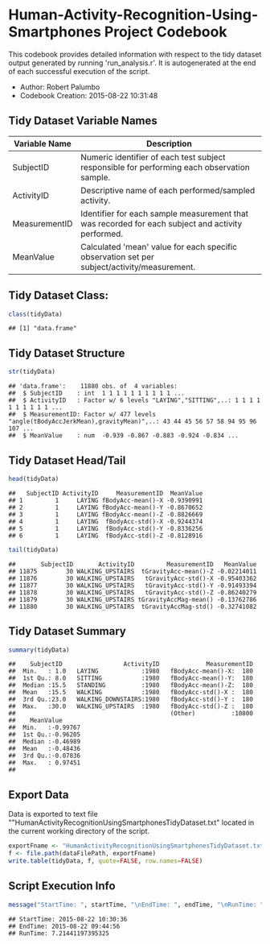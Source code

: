# Human-Activity-Recognition-Using-Smartphones Project Codebook

This codebook provides detailed information with respect to 
the tidy dataset output generated by running 'run_analysis.r'.
It is autogenerated at the end of each successful execution
of the script.

* Author: Robert Palumbo
* Codebook Creation:  2015-08-22 10:31:48

## Tidy Dataset Variable Names
Variable Name    | Description
-----------------|------------
SubjectID        | Numeric identifier of each test subject responsible for performing each observation sample. 
ActivityID       | Descriptive name of each performed/sampled activity. 
MeasurementID    | Identifier for each sample measurement that was recorded for each subject and activity performed.
MeanValue        | Calculated 'mean' value for each specific observation set per subject/activity/measurement.

## Tidy Dataset Class:

```r
class(tidyData)
```

```
## [1] "data.frame"
```

## Tidy Dataset Structure

```r
str(tidyData)
```

```
## 'data.frame':	11880 obs. of  4 variables:
##  $ SubjectID    : int  1 1 1 1 1 1 1 1 1 1 ...
##  $ ActivityID   : Factor w/ 6 levels "LAYING","SITTING",..: 1 1 1 1 1 1 1 1 1 1 ...
##  $ MeasurementID: Factor w/ 477 levels "angle(tBodyAccJerkMean),gravityMean)",..: 43 44 45 56 57 58 94 95 96 107 ...
##  $ MeanValue    : num  -0.939 -0.867 -0.883 -0.924 -0.834 ...
```

## Tidy Dataset Head/Tail

```r
head(tidyData)
```

```
##   SubjectID ActivityID     MeasurementID  MeanValue
## 1         1     LAYING fBodyAcc-mean()-X -0.9390991
## 2         1     LAYING fBodyAcc-mean()-Y -0.8670652
## 3         1     LAYING fBodyAcc-mean()-Z -0.8826669
## 4         1     LAYING  fBodyAcc-std()-X -0.9244374
## 5         1     LAYING  fBodyAcc-std()-Y -0.8336256
## 6         1     LAYING  fBodyAcc-std()-Z -0.8128916
```

```r
tail(tidyData)
```

```
##       SubjectID       ActivityID         MeasurementID   MeanValue
## 11875        30 WALKING_UPSTAIRS  tGravityAcc-mean()-Z -0.02214011
## 11876        30 WALKING_UPSTAIRS   tGravityAcc-std()-X -0.95403362
## 11877        30 WALKING_UPSTAIRS   tGravityAcc-std()-Y -0.91493394
## 11878        30 WALKING_UPSTAIRS   tGravityAcc-std()-Z -0.86240279
## 11879        30 WALKING_UPSTAIRS tGravityAccMag-mean() -0.13762786
## 11880        30 WALKING_UPSTAIRS  tGravityAccMag-std() -0.32741082
```

## Tidy Dataset Summary

```r
summary(tidyData)
```

```
##    SubjectID                 ActivityID             MeasurementID  
##  Min.   : 1.0   LAYING            :1980   fBodyAcc-mean()-X:  180  
##  1st Qu.: 8.0   SITTING           :1980   fBodyAcc-mean()-Y:  180  
##  Median :15.5   STANDING          :1980   fBodyAcc-mean()-Z:  180  
##  Mean   :15.5   WALKING           :1980   fBodyAcc-std()-X :  180  
##  3rd Qu.:23.0   WALKING_DOWNSTAIRS:1980   fBodyAcc-std()-Y :  180  
##  Max.   :30.0   WALKING_UPSTAIRS  :1980   fBodyAcc-std()-Z :  180  
##                                           (Other)          :10800  
##    MeanValue       
##  Min.   :-0.99767  
##  1st Qu.:-0.96205  
##  Median :-0.46989  
##  Mean   :-0.48436  
##  3rd Qu.:-0.07836  
##  Max.   : 0.97451  
## 
```

## Export Data
Data is exported to text file ""HumanActivityRecognitionUsingSmartphonesTidyDataset.txt" located in the current working directory of the script.


```r
exportFname <- "HumanActivityRecognitionUsingSmartphonesTidyDataset.txt"
f <- file.path(dataFilePath, exportFname)
write.table(tidyData, f, quote=FALSE, row.names=FALSE)
```

## Script Execution Info

```r
message("StartTime: ", startTime, "\nEndTime: ", endTime, "\nRunTime: ", runTime)
```

```
## StartTime: 2015-08-22 10:30:36
## EndTime: 2015-08-22 09:44:56
## RunTime: 7.21441197395325
```

